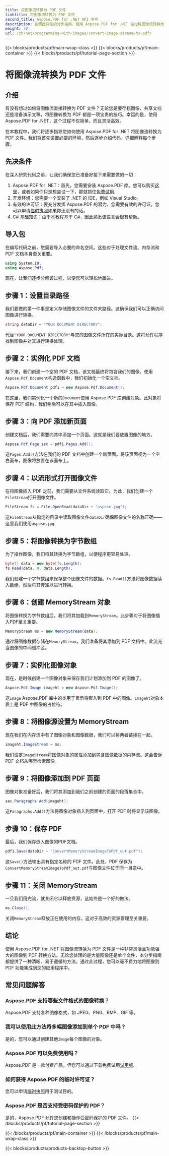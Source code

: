 ```yaml
---
title: 将图像流转换为 PDF 文件
linktitle: 将图像流转换为 PDF 文件
second_title: Aspose.PDF for .NET API 参考
description: 按照此详细的分步指南，使用 Aspose.PDF for .NET 轻松将图像流转换为 PDF。了解如何轻松处理图像到 PDF 的转换。
weight: 70
url: /zh/net/programming-with-images/convert-image-stream-to-pdf/
---
```


{{< blocks/products/pf/main-wrap-class >}}
{{< blocks/products/pf/main-container >}}
{{< blocks/products/pf/tutorial-page-section >}}

# 将图像流转换为 PDF 文件

## 介绍

有没有想过如何将图像流直接转换为 PDF 文件？无论您是要存档图像、共享文档还是准备演示文稿，将图像转换为 PDF 都是一项宝贵的技巧。幸运的是，使用 Aspose.PDF for .NET，这个过程不仅简单，而且灵活高效。

在本教程中，我们将逐步指导您如何使用 Aspose.PDF for .NET 将图像流转换为 PDF 文件。我们将首先设置必要的环境，然后逐步介绍代码，详细解释每个步骤。

## 先决条件

在深入研究代码之前，让我们确保您已准备好接下来需要做的一切：

1.  Aspose.PDF for .NET：首先，您需要安装 Aspose.PDF 库。您可以购买[这里](https://purchase.aspose.com/buy)，或者如果你只是想尝试一下，那就抓住[免费试用](https://releases.aspose.com/pdf/net/).
2. 开发环境：您需要一个安装了 .NET 的 IDE，例如 Visual Studio。
3. 有效的许可证：要充分发挥 Aspose.PDF 的潜力，您需要有效的许可证。您可以申请[临时执照](https://purchase.aspose.com/temporary-license/)如果你还没有的话。
4. C# 基础知识：由于本教程基于 C#，因此熟悉该语言会很有帮助。

## 导入包

在编写代码之前，您需要导入必要的命名空间。这些对于处理文件流、内存流和 PDF 文档本身至关重要。

```csharp
using System.IO;
using Aspose.Pdf;
```

现在，让我们逐步分解该过程，以便您可以轻松地跟进。

## 步骤 1：设置目录路径

我们要做的第一件事是定义存储图像文件的文件夹路径。这确保我们可以正确访问图像进行转换。

```csharp
string dataDir = "YOUR DOCUMENT DIRECTORY";
```

代替`"YOUR DOCUMENT DIRECTORY"`与您的图像文件所在的实际目录。这将允许程序找到图像并对其进行转换处理。

## 步骤 2：实例化 PDF 文档

接下来，我们创建一个空的 PDF 文档，该文档最终将包含我们的图像。使用`Aspose.Pdf.Document`构造函数中，我们初始化一个空文档。

```csharp
Aspose.Pdf.Document pdf1 = new Aspose.Pdf.Document();
```

在这里，我们实例化一个新的`Document`使用 Aspose.PDF 库创建对象。此对象将保存 PDF 结构，我们稍后可以在其中插入图像。

## 步骤 3：向 PDF 添加新页面

创建文档后，我们需要向其中添加一个页面。这就是我们要放置图像的地方。

```csharp
Aspose.Pdf.Page sec = pdf1.Pages.Add();
```

这`Pages.Add()`方法在我们的 PDF 文档中创建一个新页面。将该页面视为一个空白画布，图像将放置在该画布上。

## 步骤 4：以流形式打开图像文件

在将图像插入 PDF 之前，我们需要从文件系统读取它。为此，我们创建一个`FileStream`打开图像文件。

```csharp
FileStream fs = File.OpenRead(dataDir + "aspose.jpg");
```

这`FileStream`从指定的目录中读取图像文件`dataDir`确保图像文件的名称正确——这里我们使用`aspose.jpg`.

## 步骤 5：将图像转换为字节数组

为了操作图像，我们将其转换为字节数组，以便程序更容易处理。

```csharp
byte[] data = new byte[fs.Length];
fs.Read(data, 0, data.Length);
```

我们创建一个字节数组来保存整个图像文件的数据。`fs.Read()`方法将图像数据读入数组，然后将其传递以进行转换。

## 步骤 6：创建 MemoryStream 对象

将图像转换为字节数组后，我们将其加载到`MemoryStream`。此步骤对于将图像插入PDF至关重要。

```csharp
MemoryStream ms = new MemoryStream(data);
```

通过将图像数据存储在`MemoryStream`，我们准备将其添加到 PDF 文档中。此流充当图像的中间缓冲区。

## 步骤 7：实例化图像对象

现在，是时候创建一个图像对象来保存我们计划添加到 PDF 的图像了。

```csharp
Aspose.Pdf.Image imageht = new Aspose.Pdf.Image();
```

这`Image` Aspose.PDF 库中的类用于表示将嵌入到 PDF 中的图像。`imageht`对象本质上是 PDF 中图像的占位符。

## 步骤 8：将图像源设置为 MemoryStream

现在我们在内存流中有了图像对象和图像数据，我们可以将两者链接在一起。

```csharp
imageht.ImageStream = ms;
```

我们设定`ImageStream`将图像对象的属性添加到包含图像数据的内存流。这会告诉 PDF 文档从哪里检索图像。

## 步骤 9：将图像添加到 PDF 页面

图像对象准备好后，我们将其添加到我们之前创建的页面的段落集合中。

```csharp
sec.Paragraphs.Add(imageht);
```

这`Paragraphs.Add()`方法将图像对象插入到页面中，打开 PDF 时将显示该图像。

## 步骤 10：保存 PDF

最后，我们保存嵌入图像的PDF文档。

```csharp
pdf1.Save(dataDir + "ConvertMemoryStreamImageToPdf_out.pdf");
```

这`Save()`方法输出具有指定名称的 PDF 文件。此处，PDF 保存为`ConvertMemoryStreamImageToPdf_out.pdf`与图像文件位于同一目录中。

## 步骤 11：关闭 MemoryStream

一旦我们用完流，就关闭它以释放资源，这始终是一个好的做法。

```csharp
ms.Close();
```

关闭`MemoryStream`释放正在使用的内存，这对于高效的资源管理至关重要。

## 结论

使用 Aspose.PDF for .NET 将图像流转换为 PDF 文件是一种非常灵活且功能强大的图像到 PDF 转换方法。无论您处理的是大量图像还是单个文件，本分步指南都提供了一种清晰、易于遵循的方法。通过此过程，您可以毫不费力地将图像到 PDF 功能集成到您的应用程序中。

## 常见问题解答

### Aspose.PDF 支持哪些文件格式的图像转换？
Aspose.PDF 支持各种图像格式，如 JPEG、PNG、BMP、GIF 等。

### 我可以使用此方法将多幅图像添加到单个 PDF 中吗？
是的，您可以通过创建其他`Image`每个图像的对象。

### Aspose.PDF 可以免费使用吗？
 Aspose.PDF 是一款付费产品，但您可以通过下载免费试用[试用版](https://releases.aspose.com/pdf/net/).

### 如何获得 Aspose.PDF 的临时许可证？
您可以申请[临时执照](https://purchase.aspose.com/temporary-license/)用于测试目的。

### Aspose.PDF 是否支持受密码保护的 PDF？
是的，Aspose.PDF 允许您创建和操作受密码保护的 PDF 文件。
{{< /blocks/products/pf/tutorial-page-section >}}

{{< /blocks/products/pf/main-container >}}
{{< /blocks/products/pf/main-wrap-class >}}

{{< blocks/products/products-backtop-button >}}
